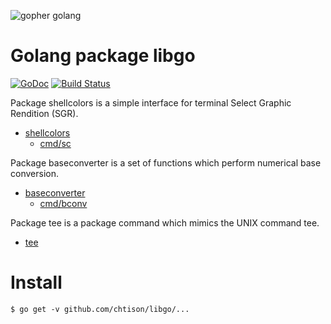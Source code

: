 ![gopher golang](https://blog.golang.org/gopher/header.jpg "https://blog.golang.org/gopher/header.jpg")

# Golang package libgo

[![GoDoc](https://godoc.org/github.com/chtison/libgo?status.svg)](https://godoc.org/github.com/chtison/libgo)
[![Build Status](https://travis-ci.org/chtison/libgo.svg?branch=master)](https://travis-ci.org/chtison/libgo)

Package shellcolors is a simple interface for terminal Select Graphic Rendition (SGR).
- [shellcolors](shellcolors/)
	- [cmd/sc](shellcolors/cmd/sc)

Package baseconverter is a set of functions which perform numerical base conversion.
- [baseconverter](baseconverter/)
	- [cmd/bconv](baseconverter/cmd/bconv)

Package tee is a package command which mimics the UNIX command tee.
- [tee](tee/)

# Install

```shell
$ go get -v github.com/chtison/libgo/...
```
